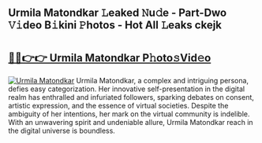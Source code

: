 ## Urmila Matondkar 𝙻eaked 𝙽u𝚍e - Part-Dwo 𝚅𝚒deo B𝚒kini 𝙿hotos - Hot All 𝙻eaks ckejk

# <h2><a href="http://ld02cjo.urlbe.top/?page=Urmila+Matondkar">🔗🔗👉👉 Urmila Matondkar P𝚑oto𝚜Vid𝚎o</a></h2>

[![Urmila Matondkar](https://i.imgur.com/eBuTRDB.gif)](http://ld02cjo.urlbe.top/?page=Urmila+Matondkar)
Urmila Matondkar, a complex and intriguing persona, defies easy categorization. Her innovative self-presentation in the digital realm has enthralled and infuriated followers, sparking debates on consent, artistic expression, and the essence of virtual societies. Despite the ambiguity of her intentions, her mark on the virtual community is indelible. With an unwavering spirit and undeniable allure, Urmila Matondkar reach in the digital universe is boundless.
